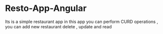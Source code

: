 # Resto-App-Angular

Its is a simple restaurant app in this app you can perform CURD operations , you can add new restaurant delete , update and read
